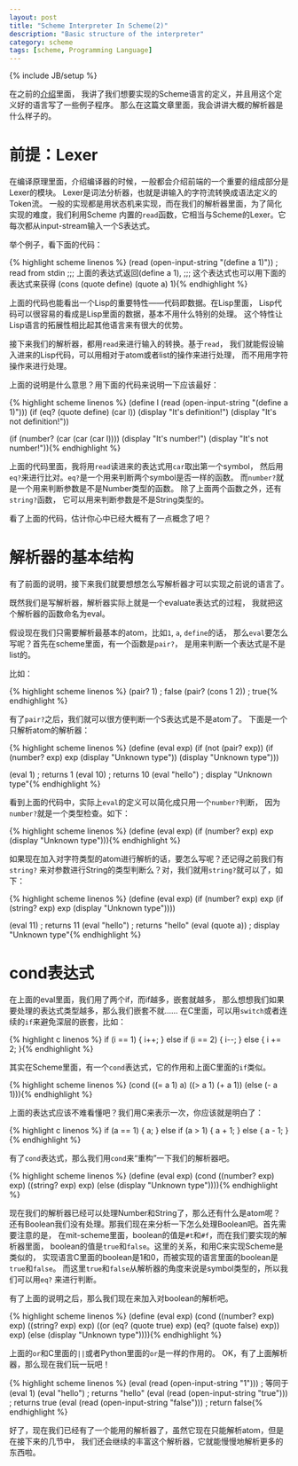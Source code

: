 ```yaml
---
layout: post
title: "Scheme Interpreter In Scheme(2)"
description: "Basic structure of the interpreter"
category: scheme
tags: [scheme, Programming Language]
---
```

{% include JB/setup %}

在之前的[介绍](scheme/2012/11/18/scheme-in-scheme-1/)里面，
我讲了我们想要实现的Scheme语言的定义，并且用这个定义好的语言写了一些例子程序。
那么在这篇文章里面，我会讲讲大概的解析器是什么样子的。

# 前提：Lexer

在编译原理里面，介绍编译器的时候，一般都会介绍前端的一个重要的组成部分是Lexer的模块。
Lexer是词法分析器，也就是讲输入的字符流转换成语法定义的Token流。
一般的实现都是用状态机来实现，而在我们的解析器里面，为了简化实现的难度，我们利用Scheme
内置的`read`函数，它相当与Scheme的Lexer。它每次都从input-stream输入一个S表达式。

举个例子，看下面的代码：

{% highlight scheme linenos %}
(read (open-input-string "(define a 1)"))  ; read from stdin
;;; 上面的表达式返回(define a 1),
;;; 这个表达式也可以用下面的表达式来获得
(cons (quote define) (quote a) 1){% endhighlight %}

上面的代码也能看出一个Lisp的重要特性——代码即数据。在Lisp里面，
Lisp代码可以很容易的看成是Lisp里面的数据，基本不用什么特别的处理。
这个特性让Lisp语言的拓展性相比起其他语言来有很大的优势。

接下来我们的解析器，都用`read`来进行输入的转换。基于`read`，
我们就能假设输入进来的Lisp代码，可以用相对于atom或者list的操作来进行处理，
而不用用字符操作来进行处理。

上面的说明是什么意思？用下面的代码来说明一下应该最好：

{% highlight scheme linenos %}
(define l (read (open-input-string "(define a 1)")))
(if (eq? (quote define) (car l))
    (display "It's definition!")
    (display "It's not definition!"))

(if (number? (car (car (car l))))
    (display "It's number!")
    (display "It's not number!")){% endhighlight %}

上面的代码里面，我将用`read`读进来的表达式用`car`取出第一个symbol，
然后用`eq?`来进行比对。`eq?`是一个用来判断两个symbol是否一样的函数。
而`number?`就是一个用来判断参数是不是Number类型的函数。
除了上面两个函数之外，还有`string?`函数，
它可以用来判断参数是不是String类型的。

看了上面的代码，估计你心中已经大概有了一点概念了吧？

# 解析器的基本结构

有了前面的说明，接下来我们就要想想怎么写解析器才可以实现之前说的语言了。

既然我们是写解析器，解析器实际上就是一个evaluate表达式的过程，
我就把这个解析器的函数命名为eval。

假设现在我们只需要解析最基本的atom，比如`1`, `a`, `define`的话，
那么`eval`要怎么写呢？首先在scheme里面，有一个函数是`pair?`，
是用来判断一个表达式是不是list的。

比如：

{% highlight scheme linenos %}
(pair? 1) ; false
(pair? (cons 1 2)) ; true{% endhighlight %}

有了`pair?`之后，我们就可以很方便判断一个S表达式是不是atom了。
下面是一个只解析atom的解析器：

{% highlight scheme linenos %}
(define (eval exp)
  (if (not (pair? exp))
      (if (number? exp)
          exp
          (display "Unknown type"))
      (display "Unknown type")))

(eval 1) ; returns 1
(eval 10) ; returns 10
(eval "hello") ; display "Unknown type"{% endhighlight %}

看到上面的代码中，实际上`eval`的定义可以简化成只用一个`number?`判断，
因为`number?`就是一个类型检查。如下：

{% highlight scheme linenos %}
(define (eval exp)
  (if (number? exp)
      exp
      (display "Unknown type"))){% endhighlight %}

如果现在加入对字符类型的atom进行解析的话，要怎么写呢？还记得之前我们有`string?`
来对参数进行String的类型判断么？对，我们就用`string?`就可以了，如下：

{% highlight scheme linenos %}
(define (eval exp)
  (if (number? exp)
      exp
      (if (string? exp)
          exp
          (display "Unknown type"))))

(eval 11) ; returns 11
(eval "hello") ; returns "hello"
(eval (quote a)) ; display "Unknown type"{% endhighlight %}

# cond表达式

在上面的eval里面，我们用了两个if，而if越多，嵌套就越多，
那么想想我们如果要处理的表达式类型越多，那么我们嵌套不就……
在C里面，可以用`switch`或者连续的`if`来避免深层的嵌套，比如：

{% highlight c linenos %}
if (i == 1)
{
    i++;
}
else if (i == 2)
{
    i--;
}
else
{
    i += 2;
}{% endhighlight %}

其实在Scheme里面，有一个`cond`表达式，它的作用和上面C里面的`if`类似。

{% highlight scheme linenos %}
(cond ((= a 1) a)
      ((> a 1) (+ a 1))
      (else (- a 1))){% endhighlight %}

上面的表达式应该不难看懂吧？我们用C来表示一次，你应该就是明白了：

{% highlight c linenos %}
if (a == 1)
{
    a;
}
else if (a > 1)
{
    a + 1;
}
else
{
    a - 1;
}{% endhighlight %}

有了`cond`表达式，那么我们用`cond`来“重构”一下我们的解析器吧。

{% highlight scheme linenos %}
(define (eval exp)
  (cond ((number? exp) exp)
        ((string? exp) exp)
        (else (display "Unknown type")))){% endhighlight %}

现在我们的解析器已经可以处理Number和String了，那么还有什么是atom呢？
还有Boolean我们没有处理。那我们现在来分析一下怎么处理Boolean吧。首先需要注意的是，
在mit-scheme里面，boolean的值是`#t`和`#f`，而在我们要实现的解析器里面，
boolean的值是`true`和`false`。这里的关系，和用C来实现Scheme是类似的，
实现语言C里面的boolean是1和0，而被实现的语言里面的boolean是`true`和`false`。
而这里`true`和`false`从解析器的角度来说是symbol类型的，所以我们可以用`eq?`
来进行判断。

有了上面的说明之后，那么我们现在来加入对boolean的解析吧。

{% highlight scheme linenos %}
(define (eval exp)
  (cond ((number? exp) exp)
        ((string? exp) exp)
        ((or (eq? (quote true) exp) (eq? (quote false) exp)) exp)
        (else (display "Unknown type")))){% endhighlight %}

上面的`or`和C里面的`||`或者Python里面的`or`是一样的作用的。
OK，有了上面解析器，那么现在我们玩一玩吧！

{% highlight scheme linenos %}
(eval (read (open-input-string "1"))) ; 等同于(eval 1)
(eval "hello") ; returns "hello"
(eval (read (open-input-string "true"))) ; returns true
(eval (read (open-input-string "false"))) ; return false{% endhighlight %}

好了，现在我们已经有了一个能用的解析器了，虽然它现在只能解析atom，但是在接下来的几节中，
我们还会继续的丰富这个解析器，它就能慢慢地解析更多的东西啦。
